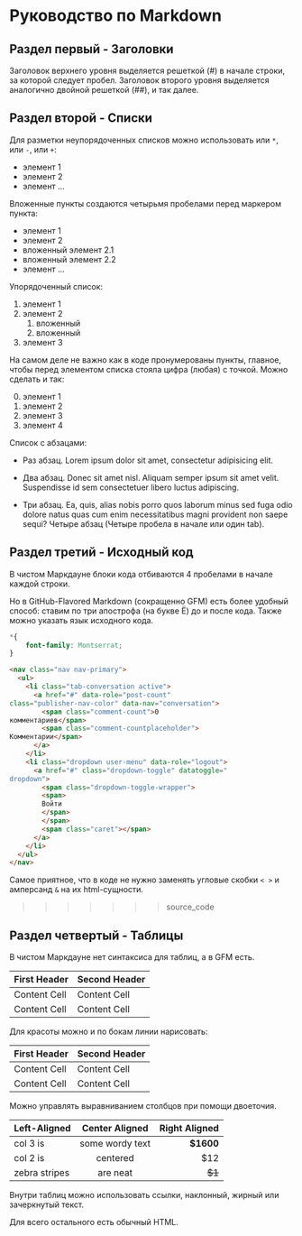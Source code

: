 # Руководство по Markdown


## Раздел первый - Заголовки

Заголовок верхнего уровня выделяется решеткой (#) в начале строки, за которой следует пробел. Заголовок второго уровня выделяется аналогично двойной решеткой (##), и так далее. 


## Раздел второй - Списки

Для разметки неупорядоченных списков можно использовать
или `*`, или `-`, или `+`:

- элемент 1
- элемент 2
- элемент ...

Вложенные пункты создаются четырьмя пробелами перед
маркером пункта:

* элемент 1
* элемент 2
* вложенный элемент 2.1
* вложенный элемент 2.2
* элемент ...

Упорядоченный список:

1. элемент 1
2. элемент 2
    1. вложенный
    2. вложенный
3. элемент 3


На самом деле не важно как в коде пронумерованы пункты,
главное, чтобы перед элементом списка стояла цифра
(любая) с точкой. Можно сделать и так:

0. элемент 1
0. элемент 2
0. элемент 3
0. элемент 4

Список с абзацами:

* Раз абзац. Lorem ipsum dolor sit amet, consectetur
adipisicing elit.

* Два абзац. Donec sit amet nisl. Aliquam semper ipsum
sit amet velit. Suspendisse id sem consectetuer libero
luctus adipiscing.

* Три абзац. Ea, quis, alias nobis porro quos laborum
minus sed fuga odio dolore natus quas cum enim
necessitatibus magni provident non saepe sequi?
Четыре абзац (Четыре пробела в начале или один tab).


## Раздел третий - Исходный код

В чистом Маркдауне блоки кода отбиваются 4 пробелами в
начале каждой строки.

Но в GitHub-Flavored Markdown (сокращенно GFM) есть
более удобный способ: ставим по три апострофа (на букве
Ё) до и после кода. Также можно указать язык исходного
кода.

```css
*{
    font-family: Montserrat;
}
```


```html
<nav class="nav nav-primary">
  <ul>
    <li class="tab-conversation active">
      <a href="#" data-role="post-count"
class="publisher-nav-color" data-nav="conversation">
        <span class="comment-count">0
комментариев</span>
        <span class="comment-countplaceholder">
Комментарии</span>
      </a>
    </li>
    <li class="dropdown user-menu" data-role="logout">
      <a href="#" class="dropdown-toggle" datatoggle="
dropdown">
        <span class="dropdown-toggle-wrapper">
        <span>
        Войти
        </span>
        </span>
        <span class="caret"></span>
      </a>
    </li>
  </ul>
</nav>
```

Самое приятное, что в коде не нужно заменять угловые
скобки `< >` и амперсанд `&` на их html-сущности.
>>>>>>> source_code


## Раздел четвертый - Таблицы

В чистом Маркдауне нет синтаксиса для таблиц, а в GFM
есть.

First Header | Second Header
------------- | -------------
Content Cell | Content Cell
Content Cell | Content Cell


Для красоты можно и по бокам линии нарисовать:

| First Header | Second Header |
| ------------- | ------------- |
| Content Cell | Content Cell |
| Content Cell | Content Cell |

Можно управлять выравниванием столбцов при помощи
двоеточия.

| Left-Aligned | Center Aligned | Right Aligned |
|:------------- |:---------------:| -------------:|
| col 3 is | some wordy text | **$1600** |
| col 2 is | centered | $12 |
| zebra stripes | are neat | ~~$1~~ |

Внутри таблиц можно использовать ссылки, наклонный,
жирный или зачеркнутый текст.

Для всего остального есть обычный HTML.



